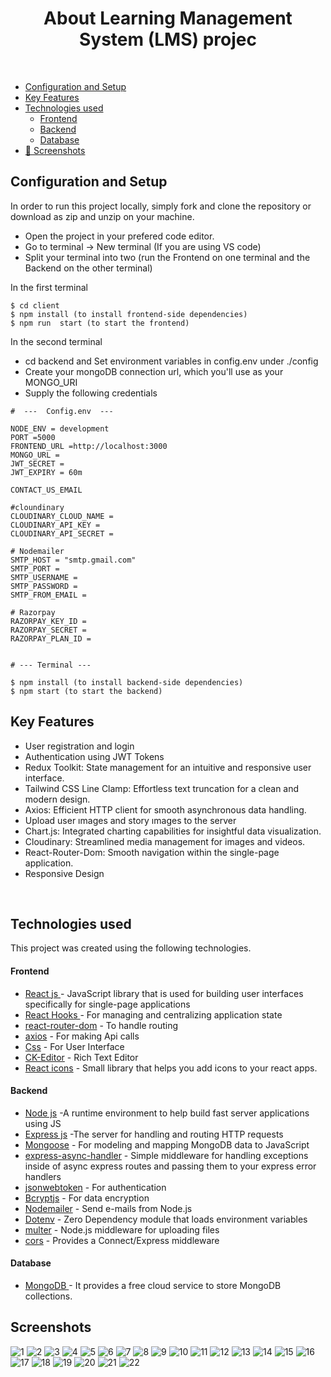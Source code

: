 <H1 align ="center" > About Learning Management System (LMS) projec  </h1>
<br/>

  * [Configuration and Setup](#configuration-and-setup)
  * [Key Features](#key-features)
  * [Technologies used](#technologies-used)
      - [Frontend](#frontend)
      - [Backend](#backend)
      - [Database](#database)
  * [📸 Screenshots](#screenshots)

## Configuration and Setup

In order to run this project locally, simply fork and clone the repository or download as zip and unzip on your machine.

- Open the project in your prefered code editor.
- Go to terminal -> New terminal (If you are using VS code)
- Split your terminal into two (run the Frontend on one terminal and the Backend on the other terminal)

In the first terminal

```
$ cd client
$ npm install (to install frontend-side dependencies)
$ npm run  start (to start the frontend)
```

In the second terminal

- cd backend and Set environment variables in config.env under ./config
- Create your mongoDB connection url, which you'll use as your MONGO_URI
- Supply the following credentials

```
#  ---  Config.env  ---

NODE_ENV = development
PORT =5000
FRONTEND_URL =http://localhost:3000
MONGO_URL =
JWT_SECRET =
JWT_EXPIRY = 60m

CONTACT_US_EMAIL

#cloundinary
CLOUDINARY_CLOUD_NAME = 
CLOUDINARY_API_KEY = 
CLOUDINARY_API_SECRET = 

# Nodemailer
SMTP_HOST = "smtp.gmail.com"
SMTP_PORT = 
SMTP_USERNAME = 
SMTP_PASSWORD = 
SMTP_FROM_EMAIL =

# Razorpay
RAZORPAY_KEY_ID = 
RAZORPAY_SECRET = 
RAZORPAY_PLAN_ID = 


```


```
# --- Terminal ---

$ npm install (to install backend-side dependencies)
$ npm start (to start the backend)
```

##  Key Features

- User registration and login
- Authentication using JWT Tokens
- Redux Toolkit: State management for an intuitive and responsive user interface.
- Tailwind CSS Line Clamp: Effortless text truncation for a clean and modern design.
- Axios: Efficient HTTP client for smooth asynchronous data handling.
- Upload user ımages and story ımages  to the server
- Chart.js: Integrated charting capabilities for insightful data visualization.
- Cloudinary: Streamlined media management for images and videos.
- React-Router-Dom: Smooth navigation within the single-page application.
- Responsive Design

<br/>

##  Technologies used

This project was created using the following technologies.

####  Frontend 

- [React js ](https://www.npmjs.com/package/react) - JavaScript library that is used for building user interfaces specifically for single-page applications
- [React Hooks  ](https://reactjs.org/docs/hooks-intro.html) - For managing and centralizing application state
- [react-router-dom](https://www.npmjs.com/package/react-router-dom) - To handle routing
- [axios](https://www.npmjs.com/package/axios) - For making Api calls
- [Css](https://developer.mozilla.org/en-US/docs/Web/CSS) - For User Interface
- [CK-Editor](https://ckeditor.com/docs/ckeditor5/latest/builds/guides/integration/frameworks/react.html) - Rich Text Editor 
- [React icons](https://react-icons.github.io/react-icons/) -
 Small library that helps you add icons  to your react apps.

####  Backend 

- [Node js](https://nodejs.org/en/) -A runtime environment to help build fast server applications using JS
- [Express js](https://www.npmjs.com/package/express) -The server for handling and routing HTTP requests
- [Mongoose](https://mongoosejs.com/) - For modeling and mapping MongoDB data to JavaScript
- [express-async-handler](https://www.npmjs.com/package/express-async-handler) - Simple middleware for handling exceptions inside of async express routes and passing them to your express error handlers 
- [jsonwebtoken](https://www.npmjs.com/package/jsonwebtoken) - For authentication
- [Bcryptjs](https://www.npmjs.com/package/bcryptjs) - For data encryption
- [Nodemailer](https://nodemailer.com/about/) - Send e-mails from Node.js
- [Dotenv](https://www.npmjs.com/package/dotenv) - Zero Dependency module that loads environment variables
- [multer](https://www.npmjs.com/package/multer) - Node.js middleware for uploading files 
- [cors](https://www.npmjs.com/package/cors) - Provides a Connect/Express middleware


####  Database 

 - [MongoDB ](https://www.mongodb.com/) - It provides a free cloud service to store MongoDB collections.


 ##  Screenshots 

![1](https://github.com/PrinceInScripts/Blog-App/assets/124567410/8b308448-c9f7-4c70-8592-ab1291d91f34)
![2](https://github.com/PrinceInScripts/Blog-App/assets/124567410/aa344acc-c1e9-4569-b86f-72a1a9749ffa)
![3](https://github.com/PrinceInScripts/Blog-App/assets/124567410/823e4e0e-2ecd-4153-958a-6bde583fe90f)
![4](https://github.com/PrinceInScripts/Blog-App/assets/124567410/d128ff59-ebbc-49b6-b282-76c26de5b621)
![5](https://github.com/PrinceInScripts/Blog-App/assets/124567410/5f44173b-d261-4c30-a16b-50fd3b12f751)
![6](https://github.com/PrinceInScripts/Blog-App/assets/124567410/0d9f798f-94bb-4dba-9529-3f6aaedd50f9)
![7](https://github.com/PrinceInScripts/Blog-App/assets/124567410/f04ebfd3-91c1-4e18-9dac-f878747e8720)
![8](https://github.com/PrinceInScripts/Blog-App/assets/124567410/9687a595-cfd1-49d8-a622-2420e5fbc247)
![9](https://github.com/PrinceInScripts/Blog-App/assets/124567410/208e4744-035e-4322-be2e-35bd5e924208)
![10](https://github.com/PrinceInScripts/Blog-App/assets/124567410/f63184f3-04eb-4827-b949-3791c3d655db)
![11](https://github.com/PrinceInScripts/Blog-App/assets/124567410/315ea8d1-a93d-4822-a31c-ec16dd11bff3)
![12](https://github.com/PrinceInScripts/Blog-App/assets/124567410/9965a2b4-e02b-42ee-af5c-862b25b32ca7)
![13](https://github.com/PrinceInScripts/Blog-App/assets/124567410/557c82ca-18a2-409d-a9db-abb3b56792b0)
![14](https://github.com/PrinceInScripts/Blog-App/assets/124567410/aad8ad74-a821-4cf0-9e10-53672af900e6)
![15](https://github.com/PrinceInScripts/Blog-App/assets/124567410/27807e72-6cd3-4086-b9c1-5db9513d754a)
![16](https://github.com/PrinceInScripts/Blog-App/assets/124567410/f3066d5e-fc2d-434e-a3d2-56083c3cea5a)
![17](https://github.com/PrinceInScripts/Blog-App/assets/124567410/81262e44-f13b-4932-8a31-ddbfe5ce8b28)
![18](https://github.com/PrinceInScripts/Blog-App/assets/124567410/fe61ed64-c4bf-43fd-962b-3fe224bb04ab)
![19](https://github.com/PrinceInScripts/Blog-App/assets/124567410/c9efd642-dbb0-49da-bc1e-87f747661d1f)
![20](https://github.com/PrinceInScripts/Blog-App/assets/124567410/263acb64-2e47-42df-8c5e-1c061828144b)
![21](https://github.com/PrinceInScripts/Blog-App/assets/124567410/c019ad37-768e-4bcf-a57a-109ef51d348c)
![22](https://github.com/PrinceInScripts/Blog-App/assets/124567410/a2c84d65-025e-44e3-86eb-076cf7bbb124)

 
